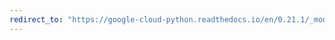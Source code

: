```yaml
---
redirect_to: "https://google-cloud-python.readthedocs.io/en/0.21.1/_modules/google/cloud/vision/geometry.html"
---
```

